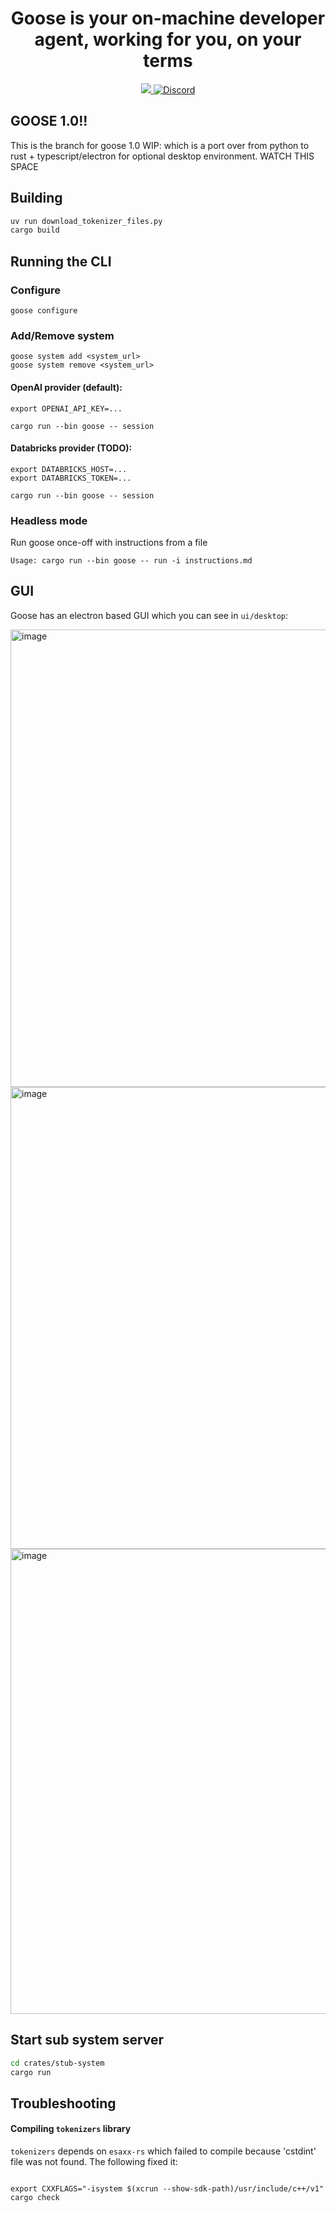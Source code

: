 <h1 align="center">
Goose is your on-machine developer agent, working for you, on your terms
</h1>

<p align="center">
  <a href="https://opensource.org/licenses/Apache-2.0">
    <img src="https://img.shields.io/badge/License-Apache_2.0-blue.svg">
  </a>
  <a href="https://discord.gg/7GaTvbDwga">
    <img src="https://img.shields.io/discord/1287729918100246654?logo=discord&logoColor=white&label=Join+Us&color=blueviolet" alt="Discord">
  </a>
</p>

## GOOSE 1.0!!

This is the branch for goose 1.0 WIP: which is a port over from python to rust + typescript/electron for optional desktop environment. WATCH THIS SPACE

## Building

```sh
uv run download_tokenizer_files.py
cargo build
```

## Running the CLI

### Configure
```
goose configure
```

### Add/Remove system

```
goose system add <system_url>
goose system remove <system_url>
```

#### OpenAI provider (default):

```
export OPENAI_API_KEY=...

cargo run --bin goose -- session
```

#### Databricks provider (TODO):

```
export DATABRICKS_HOST=...
export DATABRICKS_TOKEN=...

cargo run --bin goose -- session
```

### Headless mode

Run goose once-off with instructions from a file

```
Usage: cargo run --bin goose -- run -i instructions.md
```

## GUI

Goose has an electron based GUI which you can see in `ui/desktop`: 

<img width="732" alt="image" src="https://github.com/user-attachments/assets/17499ae5-7812-46f0-8aae-e4d3d9583c34">
<img width="739" alt="image" src="https://github.com/user-attachments/assets/13ff2304-8468-47e0-9de8-89d23a62ec26">
<img width="744" alt="image" src="https://github.com/user-attachments/assets/3a825455-6cd1-406b-a459-e2c73dba024b">



## Start sub system server
```sh
cd crates/stub-system
cargo run
```
## Troubleshooting

#### Compiling `tokenizers` library

`tokenizers` depends on `esaxx-rs` which failed to compile because 'cstdint' file
was not found. The following fixed it:

```

export CXXFLAGS="-isystem $(xcrun --show-sdk-path)/usr/include/c++/v1"
cargo check
```

